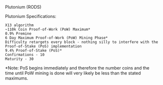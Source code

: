 Plutonium (RODS)

Plutonium Specifications:

    X13 algorithm
    ~110k Coin Proof-of-Work (PoW) Maximum*
    0.9% Premine
    6 Day Maximum Proof-of-Work (PoW) Mining Phase*
    Difficulty retargets every block - nothing silly to interfere with the Proof-of-Stake (PoS) implementation
    9.4% Proof-of-Stake (PoS)*
    Confirmations - 10
    Maturity - 30

*Note: PoS begins immediately and therefore the number coins and the time until PoW mining is done will very likely be less than the stated maximums.
